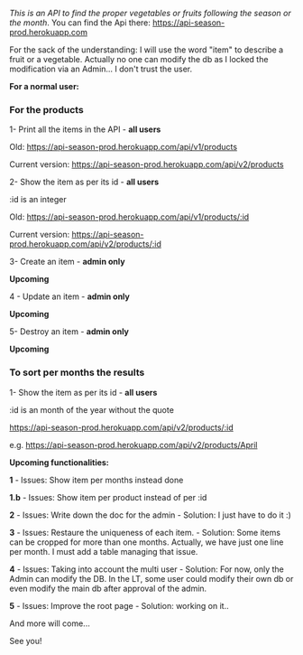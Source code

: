 *This is an API to find the proper vegetables or fruits following the season or the month*. You can find the Api there: https://api-season-prod.herokuapp.com

For the sack of the understanding: I will use the word "item" to describe a fruit or a vegetable.
Actually no one can modify the db as I locked the modification via an Admin... I don't trust the user.

__For a normal user:__

### For the products
1- Print all the items in the API - **all users**

  Old: https://api-season-prod.herokuapp.com/api/v1/products 
  
  Current version: https://api-season-prod.herokuapp.com/api/v2/products

2- Show the item as per its id - **all users**

  :id is an integer

  Old: https://api-season-prod.herokuapp.com/api/v1/products/:id 
  
  Current version: https://api-season-prod.herokuapp.com/api/v2/products/:id
  
 3- Create an item - **admin only**
 
  **Upcoming** 
 
 4 - Update an item - **admin only**
  
  **Upcoming** 
  
 5- Destroy an item - **admin only**
 
  **Upcoming** 
 
 ### To sort per months the results
1- Show the item as per its id - **all users**

  :id is an month of the year without the quote
  
   https://api-season-prod.herokuapp.com/api/v2/products/:id
  
  e.g. https://api-season-prod.herokuapp.com/api/v2/products/April
  
  
  __Upcoming functionalities:__
  
  
  **1** - Issues: Show item per months instead done
  
   **1.b** - Issues: Show item per product instead of per :id 
     
  **2** - Issues: Write down the doc for the admin
    - Solution: I just have to do it :)
  
  **3** - Issues: Restaure the uniqueness of each item. 
    - Solution: Some items can be cropped for more than one months. Actually, we have just one line per month. I must add a table managing that issue.
  
  **4** - Issues: Taking into account the multi user
    - Solution: For now, only the Admin can modify the DB. In the LT, some user could modify their own db or even modify the main db after approval of the admin.
    
  **5** - Issues: Improve the root page
    - Solution: working on it..
    
  And more will come...
  
  See you!


